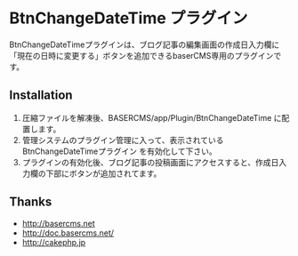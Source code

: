 # BtnChangeDateTime プラグイン #

BtnChangeDateTimeプラグインは、ブログ記事の編集画面の作成日入力欄に「現在の日時に変更する」ボタンを追加できるbaserCMS専用のプラグインです。


## Installation ##

1. 圧縮ファイルを解凍後、BASERCMS/app/Plugin/BtnChangeDateTime に配置します。
2. 管理システムのプラグイン管理に入って、表示されている BtnChangeDateTimeプラグイン を有効化して下さい。
3. プラグインの有効化後、ブログ記事の投稿画面にアクセスすると、作成日入力欄の下部にボタンが追加されてます。


## Thanks ##

- http://basercms.net
- http://doc.basercms.net/
- http://cakephp.jp
